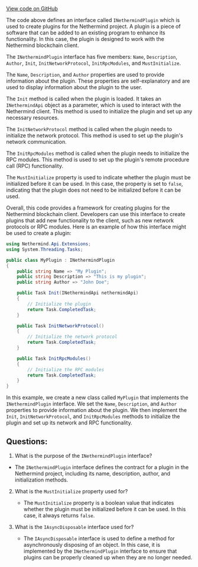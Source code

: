 [View code on GitHub](https://github.com/NethermindEth/nethermind/src/Nethermind/Nethermind.Api/Extensions/IPlugin.cs)

The code above defines an interface called `INethermindPlugin` which is used to create plugins for the Nethermind project. A plugin is a piece of software that can be added to an existing program to enhance its functionality. In this case, the plugin is designed to work with the Nethermind blockchain client.

The `INethermindPlugin` interface has five members: `Name`, `Description`, `Author`, `Init`, `InitNetworkProtocol`, `InitRpcModules`, and `MustInitialize`. 

The `Name`, `Description`, and `Author` properties are used to provide information about the plugin. These properties are self-explanatory and are used to display information about the plugin to the user.

The `Init` method is called when the plugin is loaded. It takes an `INethermindApi` object as a parameter, which is used to interact with the Nethermind client. This method is used to initialize the plugin and set up any necessary resources.

The `InitNetworkProtocol` method is called when the plugin needs to initialize the network protocol. This method is used to set up the plugin's network communication.

The `InitRpcModules` method is called when the plugin needs to initialize the RPC modules. This method is used to set up the plugin's remote procedure call (RPC) functionality.

The `MustInitialize` property is used to indicate whether the plugin must be initialized before it can be used. In this case, the property is set to `false`, indicating that the plugin does not need to be initialized before it can be used.

Overall, this code provides a framework for creating plugins for the Nethermind blockchain client. Developers can use this interface to create plugins that add new functionality to the client, such as new network protocols or RPC modules. Here is an example of how this interface might be used to create a plugin:

```csharp
using Nethermind.Api.Extensions;
using System.Threading.Tasks;

public class MyPlugin : INethermindPlugin
{
    public string Name => "My Plugin";
    public string Description => "This is my plugin";
    public string Author => "John Doe";

    public Task Init(INethermindApi nethermindApi)
    {
        // Initialize the plugin
        return Task.CompletedTask;
    }

    public Task InitNetworkProtocol()
    {
        // Initialize the network protocol
        return Task.CompletedTask;
    }

    public Task InitRpcModules()
    {
        // Initialize the RPC modules
        return Task.CompletedTask;
    }
}
``` 

In this example, we create a new class called `MyPlugin` that implements the `INethermindPlugin` interface. We set the `Name`, `Description`, and `Author` properties to provide information about the plugin. We then implement the `Init`, `InitNetworkProtocol`, and `InitRpcModules` methods to initialize the plugin and set up its network and RPC functionality.
## Questions: 
 1. What is the purpose of the `INethermindPlugin` interface?
   - The `INethermindPlugin` interface defines the contract for a plugin in the Nethermind project, including its name, description, author, and initialization methods.

2. What is the `MustInitialize` property used for?
   - The `MustInitialize` property is a boolean value that indicates whether the plugin must be initialized before it can be used. In this case, it always returns `false`.

3. What is the `IAsyncDisposable` interface used for?
   - The `IAsyncDisposable` interface is used to define a method for asynchronously disposing of an object. In this case, it is implemented by the `INethermindPlugin` interface to ensure that plugins can be properly cleaned up when they are no longer needed.